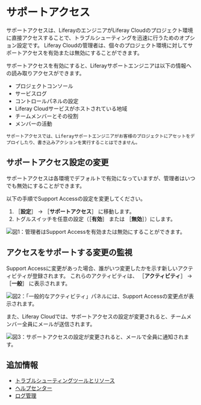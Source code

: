 # サポートアクセス

サポートアクセスは、LiferayのエンジニアがLiferay Cloudのプロジェクト環境に直接アクセスすることで、トラブルシューティングを迅速に行うためのオプション設定です。 Liferay Cloudの管理者は、個々のプロジェクト環境に対してサポートアクセスを有効または無効にすることができます。

サポートアクセスを有効にすると、Liferayサポートエンジニアは以下の情報への読み取りアクセスができます。

* プロジェクトコンソール
* サービスログ
* コントロールパネルの設定
* Liferay Cloudサービスがホストされている地域
* チームメンバーとその役割
* メンバーの活動

```{note}
サポートアクセスでは、Liferayサポートエンジニアがお客様のプロジェクトにアセットをデプロイしたり、書き込みアクションを実行することはできません。
```

## サポートアクセス設定の変更

サポートアクセスは各環境でデフォルトで有効になっていますが、管理者はいつでも無効にすることができます。

以下の手順でSupport Accessの設定を変更してください。

1. ［**設定**］ &rarr; ［**サポートアクセス**］ に移動します。
1. トグルスイッチを任意の設定（［**有効**］ または ［**無効**］）にします。

![図1：管理者はSupport Accessを有効または無効にすることができます。](./support-access/images/01.png)

## アクセスをサポートする変更の監視

Support Accessに変更があった場合、誰がいつ変更したかを示す新しいアクティビティが登録されます。 これらのアクティビティは、 ［**アクティビティ**］ &rarr; ［**一般**］ に表示されます。

![図2：「一般的なアクティビティ」パネルには、Support Accessの変更点が表示されます。](./support-access/images/02.png)

また、Liferay Cloudでは、サポートアクセスの設定が変更されると、チームメンバー全員にメールが送信されます。

![図3：サポートアクセスの設定が変更されると、メールで全員に通知されます。](./support-access/images/03.png)

## 追加情報

* [トラブルシューティングツールとリソース](./troubleshooting-tools-and-resources.md)
* [ヘルプセンター](https://help.liferay.com/hc/en-us)
* [ログ管理](./reading-liferay-cloud-service-logs.md)
